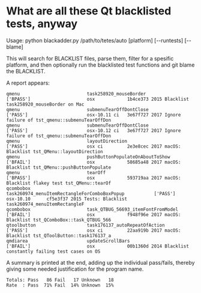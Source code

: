 What are all these Qt blacklisted tests, anyway
===============================================

Usage:
    python blackadder.py /path/to/tetes/auto [platform] [--runtests] [--blame]

This will search for BLACKLIST files, parse them, filter for a spesific platform,
and then optionally run the blacklisted test functions and git blame the BLACKLIST. 

A report appears:

    qmenu                         task258920_mouseBorder                                 ['BPASS']                     osx            1b4ce373 2015 Blacklist task258920_mouseBorder on Mac
    qmenu                         submenuTearOffDontClose                                ['PASS']                      osx-10.11 ci   3e67f727 2017 Ignore failure of tst_qmenu::submenuTearOffDon
    qmenu                         submenuTearOffDontClose                                ['PASS']                      osx-10.12 ci   3e67f727 2017 Ignore failure of tst_qmenu::submenuTearOffDon
    qmenu                         layoutDirection                                        ['PASS']                      osx ci         2e3e8cec 2017 macOS: Blacklist tst_QMenu::layoutDirection
    qmenu                         pushButtonPopulateOnAboutToShow                        ['BFAIL']                     osx            58685a48 2017 macOS: Blacklist tst_QMenu::pushButtonPopulate
    qmenu                         tearOff                                                ['BPASS']                     osx            593719aa 2017 macOS: Blacklist flakey test tst_QMenu::tearOf
    qcombobox                     task260974_menuItemRectangleForComboBoxPopup           ['PASS']                      osx-10.10      cf5e3f37 2015 Tests: Blacklist task260974_menuItemRectangleF
    qcombobox                     task_QTBUG_56693_itemFontFromModel                     ['BFAIL']                     osx            f948f96e 2017 macOS: Blacklist tst_QComboBox::task_QTBUG_566
    qtoolbutton                   task176137_autoRepeatOfAction                          ['PASS']                      osx ci         22aa919b 2017 macOS: Blacklist tst_QToolButton::task176137_a
    qmdiarea                      updateScrollBars                                       ['BFAIL']                     osx            00b1360d 2014 Blacklist constantly failing test cases on OS 

A summary is printed at the end, adding up the individual pass/fails,
thereby giving some needed justification for the program name.

    Totals: Pass   86 Fail   17 Unknown   18
    Rate  : Pass  71% Fail  14% Unknown  15%
